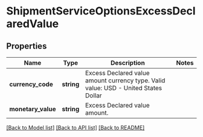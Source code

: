 # ShipmentServiceOptionsExcessDeclaredValue

## Properties
Name | Type | Description | Notes
------------ | ------------- | ------------- | -------------
**currency_code** | **string** | Excess Declared value amount currency type. Valid value: USD - United States Dollar | 
**monetary_value** | **string** | Excess Declared value amount. | 

[[Back to Model list]](../../README.md#documentation-for-models) [[Back to API list]](../../README.md#documentation-for-api-endpoints) [[Back to README]](../../README.md)

